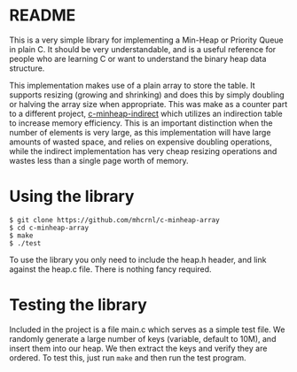 # README

This is a very simple library for implementing a Min-Heap or Priority Queue
in plain C. It should be very understandable, and is a useful reference for
people who are learning C or want to understand the binary heap data structure.

This implementation makes use of a plain array to store the table. It supports
resizing (growing and shrinking) and does this by simply doubling or halving the
array size when appropriate. This was make as a counter part to a different project,
[c-minheap-indirect](https://github.com/armon/c-minheap-indirect) which utilizes
an indirection table to increase memory efficiency. This is an important distinction
when the number of elements is very large, as this implementation will have large amounts
of wasted space, and relies on expensive doubling operations, while the indirect
implementation has very cheap resizing operations and wastes less than a single
page worth of memory.

# Using the library

```
$ git clone https://github.com/mhcrnl/c-minheap-array
$ cd c-minheap-array
$ make
$ ./test
```

To use the library you only need to include the heap.h header, and
link against the heap.c file. There is nothing fancy required.

# Testing the library

Included in the project is a file main.c which serves as a simple test file.
We randomly generate a large number of keys (variable, default to 10M), and
insert them into our heap. We then extract the keys and verify they are ordered.
To test this, just run `make` and then run the test program.



